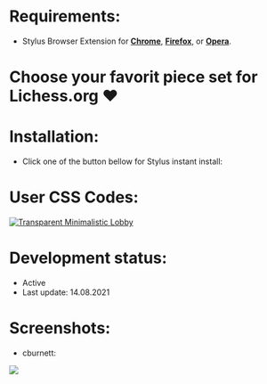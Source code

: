 # Requirements:
 - Stylus Browser Extension for [**Chrome**](https://chrome.google.com/webstore/detail/stylus/clngdbkpkpeebahjckkjfobafhncgmne), [**Firefox**](https://addons.mozilla.org/en-US/firefox/addon/styl-us/), or [**Opera**](https://addons.opera.com/en/extensions/details/stylus/).

 # Choose your favorit piece set for Lichess.org ♥

# Installation:
 - Click one of the button bellow for Stylus instant install:

# User CSS Codes:
[![Transparent Minimalistic Lobby](https://img.shields.io/badge/Instant%20install%20-%20cburnett%20Shadow%20Pieces-D6D5D3.svg?style=popout&logoColor=000000&labelColor=B58863&logo=lichess)](https://raw.githubusercontent.com/MyCodeIsntWorking/Lichess.org/main/Stylus/Pieces/ShadowPieces/cburnett.user.css)

# Development status:
 - Active
 - Last update: 14.08.2021

# Screenshots:
 - cburnett:
<image src="https://raw.githubusercontent.com/MyCodeIsntWorking/Lichess.org/main/Stylus/Pieces/ShadowPieces/images/cburnett.png">
